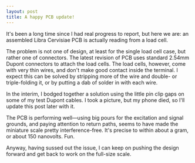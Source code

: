 ```yaml
---
layout: post
title: A happy PCB update!
---
```


It's been a long time since I had real progress to report, but here we are: an assembled Libra Cervisiae PCB is actually reading from a load cell.

The problem is not one of design, at least for the single load cell case, but rather one of connectors. The latest revision of PCB uses standard 2.54mm Dupont connectors to attach the load cells. The load cells, however, come with very thin wires, and don't make good contact inside the terminal. I expect this can be solved by stripping more of the wire and double- or triple-folding it, or by putting a dab of solder in with each wire.

In the interim, I bodged together a solution using the little pin clip gaps on some of my test Dupont cables. I took a picture, but my phone died, so I'll update this post later with it.

The PCB is performing well—using big pours for the excitation and signal grounds, and paying attention to return paths, seems to have made the miniature scale pretty interference-free. It's precise to within about a gram, or about 150 nanovolts. Fun.

Anyway, having sussed out the issue, I can keep on pushing the design forward and get back to work on the full-size scale.

